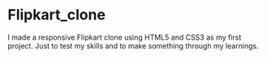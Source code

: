# Flipkart_clone
I made a responsive Flipkart clone using HTML5 and CSS3 as my first project.
Just to test my skills and to make something through my learnings.
